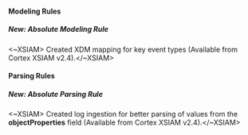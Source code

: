 
#### Modeling Rules

##### New: Absolute Modeling Rule

<~XSIAM> Created XDM mapping for key event types (Available from Cortex XSIAM v2.4).</~XSIAM>

#### Parsing Rules

##### New: Absolute Parsing Rule

<~XSIAM> Created log ingestion for better parsing of values from the **objectProperties** field (Available from Cortex XSIAM v2.4).</~XSIAM>

